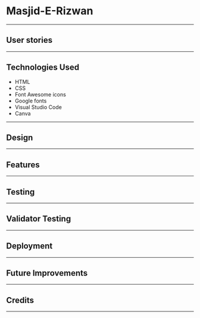 # Masjid-E-Rizwan
---
## User stories
---
## Technologies Used

- HTML
- CSS
- Font Awesome icons
- Google fonts
- Visual Studio Code
- Canva

---
## Design
---
## Features
---
## Testing
---
## Validator Testing
---
## Deployment
---
## Future Improvements
---
## Credits
---